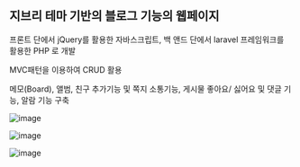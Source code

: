 
<h2>지브리 테마 기반의 블로그 기능의 웹페이지</h2>

<p>프론트 단에서 jQuery를 활용한 자바스크립트, 백 앤드 단에서 laravel 프레임워크를 활용한 PHP 로 개발</p>
<p>MVC패턴을 이용하여 CRUD 활용</p>
<p>메모(Board), 앨범, 친구 추가기능 및 쪽지 소통기능, 게시물 좋아요/ 싫어요 및 댓글 기능, 알람 기능 구축</p>

![image](https://user-images.githubusercontent.com/45025551/123368109-25361e80-d5b6-11eb-8a44-b709b73a3abf.png)


![image](https://user-images.githubusercontent.com/45025551/123368114-27987880-d5b6-11eb-9f83-1fe8f10ccb32.png)


![image](https://user-images.githubusercontent.com/45025551/123368120-2a936900-d5b6-11eb-893e-8564a238a98e.png)
